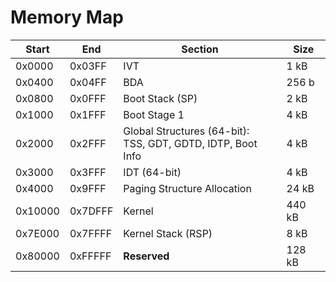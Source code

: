 # Memory Map

| Start   | End     | Section                                                        | Size   |
|---------|---------|----------------------------------------------------------------|--------|
| 0x0000  | 0x03FF  | IVT                                                            | 1 kB   |
| 0x0400  | 0x04FF  | BDA                                                            | 256 b  |
| 0x0800  | 0x0FFF  | Boot Stack (SP)                                                | 2 kB   |
| 0x1000  | 0x1FFF  | Boot Stage 1                                                   | 4 kB   |
| 0x2000  | 0x2FFF  | Global Structures (64-bit):<br>TSS, GDT, GDTD, IDTP, Boot Info | 4 kB   |
| 0x3000  | 0x3FFF  | IDT (64-bit)                                                   | 4 kB   |
| 0x4000  | 0x9FFF  | Paging Structure Allocation                                    | 24 kB  |
| 0x10000 | 0x7DFFF | Kernel                                                         | 440 kB |
| 0x7E000 | 0x7FFFF | Kernel Stack (RSP)                                             | 8 kB   |
| 0x80000 | 0xFFFFF | **Reserved**                                                   | 128 kB |
